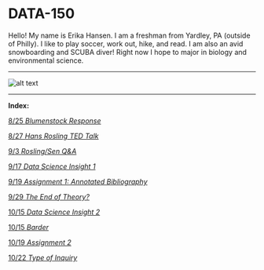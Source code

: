 # DATA-150

Hello! My name is Erika Hansen. I am a freshman from Yardley, PA (outside of Philly). I like to play soccer, work out, hike, and read. I am also an avid snowboarding and SCUBA diver! Right now I hope to major in biology and environmental science.

___

![alt text](http://www.oceanelders.org/wp-content/uploads/2011/11/whale_shark.png)

___

**Index:**

[8/25 *Blumenstock Response*](Blumenstock.md)

[8/27 *Hans Rosling TED Talk*](hansRosling.md)

[9/3 *Rosling/Sen Q&A*](Q&A.md)

[9/17 *Data Science Insight 1*](insight.md)

[9/19 *Assignment 1: Annotated Bibliography*](assn1.md)

[9/29 *The End of Theory?*](theory.md)

[10/15 *Data Science Insight 2*](benford.md)

[10/15 *Barder*](barder.md)

[10/19 *Assignment 2*](assn2.md)

[10/22 *Type of Inquiry*](inquiry.md)
